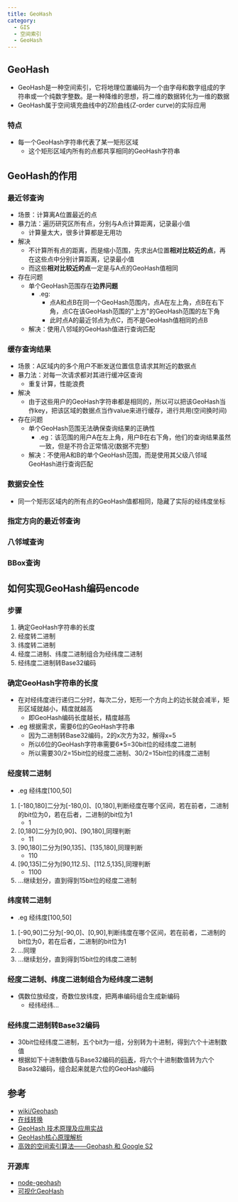 ```yaml
---
title: GeoHash
category:
  - GIS
  - 空间索引
  - GeoHash
---
```

## GeoHash
- GeoHash是一种空间索引，它将地理位置编码为一个由字母和数字组成的字符串或一个纯数字整数。是一种降维的思想，将二维的数据转化为一维的数据
- GeoHash属于空间填充曲线中的Z阶曲线(Z-order curve)的实际应用
### 特点
- 每一个GeoHash字符串代表了某一矩形区域
    - 这个矩形区域内所有的点都共享相同的GeoHash字符串
## GeoHash的作用
### 最近邻查询
- 场景：计算离A位置最近的点
- 暴力法：遍历研究区所有点，分别与A点计算距离，记录最小值
    - 计算量太大，很多计算都是无用功
- 解决
    - 不计算所有点的距离，而是缩小范围，先求出A位置**相对比较近的点**，再在这些点中分别计算距离，记录最小值
    - 而这些**相对比较近的点**一定是与A点的GeoHash值相同
- 存在问题
    - 单个GeoHash范围存在**边界问题**
        - .eg:
            - 点A和点B在同一个GeoHash范围内，点A在左上角，点B在右下角，点C在该GeoHash范围的"上方"的GeoHash范围的左下角
            - 此时点A的最近邻点为点C，而不是GeoHash值相同的点B
    - 解决：使用八邻域的GeoHash值进行查询匹配
### 缓存查询结果
- 场景：A区域内的多个用户不断发送位置信息请求其附近的数据点
- 暴力法：对每一次请求都对其进行缓冲区查询
    - 重复计算，性能浪费
- 解决
    - 由于这些用户的GeoHash字符串都是相同的，所以可以把该GeoHash当作key，把该区域的数据点当作value来进行缓存，进行共用(空间换时间)
- 存在问题
    - 单个GeoHash范围无法确保查询结果的正确性
        - .eg：该范围的用户A在左上角，用户B在右下角，他们的查询结果虽然一致，但是不符合正常情况(数据不完整)
    - 解决：不使用A和B的单个GeoHash范围，而是使用其父级八邻域GeoHash进行查询匹配
### 数据安全性
- 同一个矩形区域内的所有点的GeoHash值都相同，隐藏了实际的经纬度坐标
### 指定方向的最近邻查询
### 八邻域查询
### BBox查询
## 如何实现GeoHash编码encode
### 步骤
1. 确定GeoHash字符串的长度
2. 经度转二进制
3. 纬度转二进制
4. 经度二进制、纬度二进制组合为经纬度二进制
5. 经纬度二进制转Base32编码
### 确定GeoHash字符串的长度
- 在对经纬度进行递归二分时，每次二分，矩形一个方向上的边长就会减半，矩形区域就越小，精度就越高
    - 即GeoHash编码长度越长，精度越高
- .eg 根据需求，需要6位的GeoHash字符串
    - 因为二进制转Base32编码，2的x次方为32，解得x=5
    - 所以6位的GeoHash字符串需要6*5=30bit位的经纬度二进制
    - 所以需要30/2=15bit位的经度二进制、30/2=15bit位的纬度二进制
### 经度转二进制
- .eg 经纬度[100,50]
1. [-180,180]二分为[-180,0]、[0,180],判断经度在哪个区间，若在前者，二进制的bit位为0，若在后者，二进制的bit位为1
    - 1
2. [0,180]二分为[0,90]、[90,180],同理判断
    - 11
3. [90,180]二分为[90,135]、[135,180],同理判断
    - 110
4. [90,135]二分为[90,112.5]、[112.5,135],同理判断
    - 1100
5. ...继续划分，直到得到15bit位的经度二进制
### 纬度转二进制
- .eg 经纬度[100,50]
1. [-90,90]二分为[-90,0]、[0,90],判断纬度在哪个区间，若在前者，二进制的bit位为0，若在后者，二进制的bit位为1
2. ...同理
3. ...继续划分，直到得到15bit位的纬度二进制
### 经度二进制、纬度二进制组合为经纬度二进制
- 偶数位放经度，奇数位放纬度，把两串编码组合生成新编码
    - 经纬经纬...
### 经纬度二进制转Base32编码
- 30bit位经纬度二进制，五个bit为一组，分别转为十进制，得到六个十进制数值
- 根据如下十进制数值与Base32编码的[码表](https://en.wikipedia.org/wiki/Geohash#Typical_and_main_usages)，将六个十进制数值转为六个Base32编码，组合起来就是六位的GeoHash编码
## 参考
- [wiki/Geohash](https://en.wikipedia.org/wiki/Geohash)
- [在线转换](http://geohash.org/)
- [GeoHash 技术原理及应用实战](https://zhuanlan.zhihu.com/p/645078866)
- [GeoHash核心原理解析](https://www.cnblogs.com/LBSer/p/3310455.html)
- [高效的空间索引算法——Geohash 和 Google S2](https://blog.csdn.net/AndersonHuang/article/details/134273121)
### 开源库
- [node-geohash](https://github.com/sunng87/node-geohash)
- [可视化GeoHash](https://github.com/missinglink/leaflet-spatial-prefix-tree)
